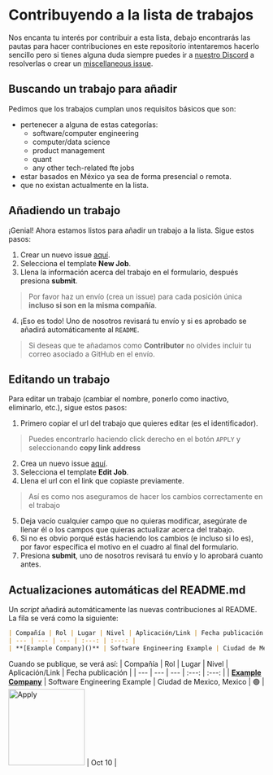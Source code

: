 # Contribuyendo a la lista de trabajos
Nos encanta tu interés por contribuir a esta lista, debajo encontrarás las pautas para hacer contribuciones en este repositorio intentaremos hacerlo sencillo pero si tienes alguna duda siempre puedes ir a [nuestro Discord](https://discord.gg/E6kWm95KfB) a resolverlas o crear un [miscellaneous issue](https://github.com/Proyecto-Nutria/MX-FTE/issues/new/choose).

## Buscando un trabajo para añadir
Pedimos que los trabajos cumplan unos requisitos básicos que son:
- pertenecer a alguna de estas categorías:
    - software/computer engineering
    - computer/data science
    - product management
    - quant
    - any other tech-related fte jobs
- estar basados en México ya sea de forma presencial o remota.
- que no existan actualmente en la lista.

## Añadiendo un trabajo
¡Genial! Ahora estamos listos para añadir un trabajo a la lista. Sigue estos pasos:

1) Crear un nuevo issue [aquí](https://github.com/Proyecto-Nutria/MX-FTE/issues/new/choose).
2) Selecciona el template **New Job**.
3) Llena la información acerca del trabajo en el formulario, después presiona **submit**.
> Por favor haz un envío (crea un issue) para cada posición única **incluso si son en la misma compañía**.
4) ¡Eso es todo! Uno de nosotros revisará tu envío y si es aprobado se añadirá automáticamente al `README`.
> Si deseas que te añadamos como **Contributor** no olvides incluir tu correo asociado a GitHub en el envío.

## Editando un trabajo
Para editar un trabajo (cambiar el nombre, ponerlo como inactivo, eliminarlo, etc.), sigue estos pasos:
1) Primero copiar el url del trabajo que quieres editar (es el identificador).
> Puedes encontrarlo haciendo click derecho en el botón `APPLY` y seleccionando **copy link address**
2) Crea un nuevo issue [aquí](https://github.com/Proyecto-Nutria/MX-FTE/issues/new/choose).
3) Selecciona el template **Edit Job**.
4) Llena el url con el link que copiaste previamente.
> Así es como nos aseguramos de hacer los cambios correctamente en el trabajo
5) Deja vacío cualquier campo que no quieras modificar, asegúrate de llenar él o los campos que quieras actualizar acerca del trabajo.
6) Si no es obvio porqué estás haciendo los cambios (e incluso si lo es), por favor específica el motivo en el cuadro al final del formulario.
7) Presiona **submit**, uno de nosotros revisará tu envío y lo aprobará cuanto antes.

## Actualizaciones automáticas del README.md
Un *script* añadirá automáticamente las nuevas contribuciones al README. La fila se verá como la siguiente:
```md
| Compañía | Rol | Lugar | Nivel | Aplicación/Link | Fecha publicación |
| --- | --- | --- | :---: | :---: |
| **[Example Company]()** | Software Engineering Example | Ciudad de Mexico, Mexico | 🟢 | <img src="https://i.imgur.com/5JF7mJI.png" width="150" alt="Apply"> | Oct 10 |
```

Cuando se publique, se verá así:
| Compañía | Rol | Lugar | Nivel | Aplicación/Link | Fecha publicación |
| --- | --- | --- | :---: | :---: |
| **[Example Company]()** | Software Engineering Example | Ciudad de Mexico, Mexico | 🟢 | <img src="https://i.imgur.com/5JF7mJI.png" width="150" alt="Apply"> | Oct 10 |


